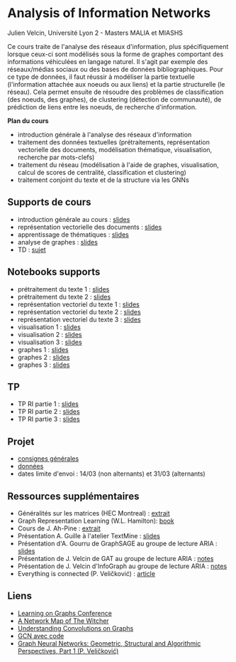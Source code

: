 # Analysis of Information Networks

Julien Velcin, Université Lyon 2 - Masters MALIA et MIASHS

Ce cours traite de l'analyse des réseaux d'information, plus spécifiquement lorsque ceux-ci sont modélisés sous la forme de graphes comportant des informations véhiculées en langage naturel.
Il s'agit par exemple des réseaux/médias sociaux ou des bases de données bibliographiques.
Pour ce type de données, il faut réussir à modéliser la partie textuelle (l'information attachée aux noeuds ou aux liens) et la partie structurelle (le réseau).
Cela permet ensuite de résoudre des problèmes de classification (des noeuds, des graphes), de clustering (détection de communauté), de prédiction de liens entre les noeuds, de recherche d'information.

**Plan du cours**

- introduction générale à l'analyse des réseaux d'information
- traitement des données textuelles (prétraitements, représentation vectorielle des documents, modélisation thématique, visualisation, recherche par mots-clefs)
- traitement du réseau (modélisation à l'aide de graphes, visualisation, calcul de scores de centralité, classification et clustering)
- traitement conjoint du texte et de la structure via les GNNs

## Supports de cours

- introduction générale au cours : [slides](https://velcin.github.io/files/NA/part1_introduction.pdf)
- représentation vectorielle des documents : [slides](https://velcin.github.io/files/NA/part2_repr_documents.pdf)
- apprentissage de thématiques : [slides](https://velcin.github.io/files/NA/part3_topic-learning.pdf)
- analyse de graphes : [slides](https://velcin.github.io/files/NA/part4_graphs.pdf)
- TD : [sujet](https://velcin.github.io/files/NA/TD.pdf)

## Notebooks supports

- prétraitement du texte 1 : [slides](https://velcin.github.io/files/NA/1.1_text1.html)
- prétraitement du texte 2 : [slides](https://velcin.github.io/files/NA/1.2_text2.html)
- représentation vectoriel du texte 1 : [slides](https://velcin.github.io/files/NA/2.1_vect1.html)
- représentation vectoriel du texte 2 : [slides](https://velcin.github.io/files/NA/2.2_vect2.html)
- représentation vectoriel du texte 3 : [slides](https://velcin.github.io/files/NA/2.3_vect3.html)
- visualisation 1 : [slides](https://velcin.github.io/files/NA/3.1_vis1.html)
- visualisation 2 : [slides](https://velcin.github.io/files/NA/3.2_vis2.html)
- visualisation 3 : [slides](https://velcin.github.io/files/NA/3.3_vis3.html)
- graphes 1 : [slides](https://velcin.github.io/files/NA/4.1_graph1.html)
- graphes 2 : [slides](https://velcin.github.io/files/NA/4.2_graph2.html)
- graphes 3 : [slides](https://velcin.github.io/files/NA/4.3_graph3.html)

## TP

- TP RI partie 1 : [slides](https://velcin.github.io/files/NA/TP1.pdf)
- TP RI partie 2 : [slides](https://velcin.github.io/files/NA/TP2.pdf)
- TP RI partie 3 : [slides](https://velcin.github.io/files/NA/TP3.pdf)

## Projet

- [consignes générales](https://velcin.github.io/files/NA/consignes2015.pdf)
- [données](https://velcin.github.io/files/NA/data_project.csv)
- dates limite d'envoi : 14/03 (non alternants) et 31/03 (alternants)


## Ressources supplémentaires

- Généralités sur les matrices (HEC Montreal) : [extrait](https://velcin.github.io/files/NA/Generalites_sur_matrices.pdf)
- Graph Representation Learning (W.L. Hamilton): [book](https://velcin.github.io/files/NA/GRL_Book.pdf)
- Cours de J. Ah-Pine : [extrait](https://velcin.github.io/files/NA/extrait_CM_AHPINE.pdf)
- Présentation A. Guille à l'atelier TextMine : [slides](https://velcin.github.io/files/NA/GUILLE_textmine2023.pdf)
- Présentation d'A. Gourru de GraphSAGE au groupe de lecture ARIA : [slides](https://velcin.github.io/files/NA/GOURRU_GraphSAGE.pdf)
- Présentation de J. Velcin de GAT au groupe de lecture ARIA : [notes](https://velcin.github.io/files/NA/notes_VELCIN_GAT.pdf)
- Présentation de J. Velcin d'InfoGraph au groupe de lecture ARIA : [notes](https://velcin.github.io/files/NA/notes_VELCIN_InfoGraph.pdf)
- Everything is connected (P. Veličković) : [article](https://velcin.github.io/files/NA/velickovic_2023.pdf)


## Liens

- [Learning on Graphs Conference](https://logconference.org)
- [A Network Map of The Witcher](https://nightingaledvs.com/a-network-map-of-the-witcher/)
- [Understanding Convolutions on Graphs](https://distill.pub/2021/understanding-gnns/)
- [GCN avec code](https://towardsdatascience.com/understanding-graph-convolutional-networks-for-node-classification-a2bfdb7aba7b)
- [Graph Neural Networks: Geometric, Structural and Algorithmic Perspectives, Part 1 (P. Veličković)](https://www.youtube.com/watch?v=pL5Nc8Axv5A)